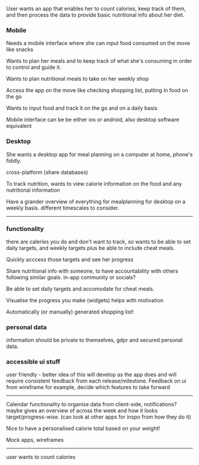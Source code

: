 User wants an app that enables her to count calories, keep track of them, and then process the data to provide basic nutritional info about her diet.

### Mobile 
Needs a mobile interface where she can input food consumed on the move like snacks

Wants to plan her meals and to keep track of what she's consuming in order to control and guide it.

Wants to plan nutritional meals to take on her weekly shop

Access the app on the move like checking shopping list, putting in food on the go

Wants to input food and track it on the go and on a daily basis

Mobile interface can be be either ios or android, also desktop software equivalent


### Desktop
She wants a desktop app for meal planning on a computer at home, phone's fiddly.

cross-platform (share databases)

To track nutrition, wants to view calorie information on the food and any nutritional information 

Have a grander overview of everything for mealplanning for desktop on a weekly basis.
different timescales to consider.


___

### functionality

there are caleries you do and don't want to track, so wants to be able to set daily targets, and weekly targets plus be able to include cheat meals.

Quickly acccess those targets and see her progress

Share nutritional info with someone, to have accountability with others following similar goals.
in-app community or socials?

Be able to set daily targets and accomodate for cheat meals.

Visualise the progress you make (widgets) helps with motivation 

Automatically (or manually) generated shopping list! 

### personal data

information should be private to themselves, gdpr and secured personal data.


### accessible ui stuff

user friendly - better idea of this will develop as the app does and will require consistent feedback from each release/milestone. Feedback on ui from wireframe for example, decide which features to take forward
 
____

Calendar functionality to organise data from client-side, notifications?
maybe gives an overview of across the week and how it looks target/progress-wise. (can look at other apps for inspo from how they do it)

Nice to have a personalised calorie total based on your weight!

Mock apps, wireframes

___
user wants to count calories

